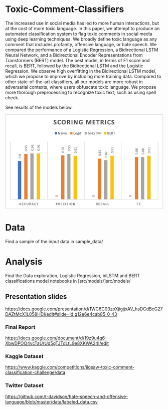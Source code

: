 # Toxic-Comment-Classifiers

The increased use in social media has led to more human interactions, but at the cost of more toxic language. In this paper, we attempt to produce an automated classification system to flag toxic comments in social media using deep learning techniques. We broadly define toxic language as any comment that includes profanity, offensive language, or hate speech. We compared the performance of a Logistic Regression, a Bidirectional LSTM Neural Network, and a Bidirectional Encoder Representations from Transformers (BERT) model. The best model, in terms of F1 score and recall, is BERT, followed by the Bidirectional LSTM and the Logistic Regression. We observe high overfitting in the Bidirectional LSTM model, which we propose to improve by including more training data. Compared to other state-of-the-art classifiers, all our models are more robust in adversarial contexts, where users obfuscate toxic language. We propose more thorough preprocessing to recognize toxic text, such as using spell check.

See results of the models below.

![image](output/scoring_metrics.jpeg)

# Data
Find a sample of the input data in sample_data/

# Analysis
Find the Data exploration, Logistic Regression, biLSTM and BERT classifications model notebooks in [src/models/]src/models/

## Presentation slides
https://docs.google.com/presentation/d/1WC6C03zoXjigjjxAV_hsDCdBcG27DAZtMcX1L058HDI/edit#slide=id.g12e6e4cab85_0_43

### Final Report
https://docs.google.com/document/d/19z9u4q6-XbwDPOQ4vcTaUrUd5gTJTdLtL9e8XKWA24I/edit

### Kaggle Dataset
https://www.kaggle.com/competitions/jigsaw-toxic-comment-classification-challenge/data

### Twitter Dataset
https://github.com/t-davidson/hate-speech-and-offensive-language/blob/master/data/labeled_data.csv
